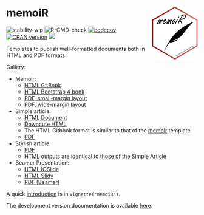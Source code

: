 # memoiR <img src="man/figures/logo.png" align="right" alt="" width="120" />

![stability-wip](https://img.shields.io/badge/lifecycle-stable-green.svg)
![R-CMD-check](https://github.com/EricMarcon/memoiR/workflows/R-CMD-check/badge.svg)
[![codecov](https://codecov.io/github/EricMarcon/memoiR/branch/master/graphs/badge.svg)](https://codecov.io/github/EricMarcon/memoiR)
[![CRAN version](http://www.r-pkg.org/badges/version/memoiR)](https://CRAN.r-project.org/package=memoiR)
[![](http://cranlogs.r-pkg.org/badges/memoiR)](https://CRAN.R-project.org/package=memoiR)


Templates to publish well-formatted documents both in HTML and PDF formats.

Gallery:

- Memoir:
    - [HTML GitBook](https://ericmarcon.github.io/memoiR/gallery/memoir/bookdown_gitbook/index.html)
    - [HTML Bootstrap 4 book](https://mastering-shiny.org/)
    - [PDF, small-margin layout](https://ericmarcon.github.io/memoiR/gallery/memoir/bookdown_pdf_book/MyBook.pdf)
    - [PDF, wide-margin layout](https://ericmarcon.github.io/MesuresBioDiv2/MesuresBD.pdf)
- Simple article: 
    - [HTML Document](https://ericmarcon.github.io/memoiR/gallery/simple_article/bookdown_html_document2/simple_article.html)
    - [Downcute HTML](https://ericmarcon.github.io/memoiR/gallery/simple_article/rmdformats_downcute/simple_article.html)
    - The HTML Gitbook format is similar to that of the [memoir](https://ericmarcon.github.io/memoiR/gallery/memoir/bookdown_gitbook/index.html) template
    - [PDF](https://ericmarcon.github.io/memoiR/gallery/simple_article/bookdown_pdf_book/simple_article.pdf)
- Stylish article: 
    - [PDF](https://ericmarcon.github.io/memoiR/gallery/stylish_article/bookdown_pdf_book/stylish_article.pdf)
    - HTML outputs are identical to those of the Simple Article
- Beamer Presentation: 
    - [HTML IOSlide](https://ericmarcon.github.io/memoiR/gallery/beamer_presentation/bookdown_ioslides_presentation2/beamer_presentation.html)
    - [HTML Slidy](https://ericmarcon.github.io/memoiR/gallery/beamer_presentation/bookdown_slidy_presentation2/beamer_presentation.html)
    - [PDF (Beamer)](https://ericmarcon.github.io/memoiR/gallery/beamer_presentation/bookdown_beamer_presentation2/beamer_presentation.pdf)

A quick [introduction](https://ericmarcon.github.io/memoiR/articles/memoiR.html) is in `vignette("memoiR")`.

The development version documentation is available [here](https://ericmarcon.github.io/memoiR/dev/).
